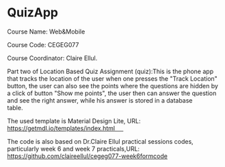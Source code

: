 # QuizApp
Course Name: Web&Mobile                                                                    


Course Code: CEGEG077        


Course Coordinator: Claire Ellul.     

Part two of Location Based Quiz Assignment (quiz):This is the phone app that tracks the location of the user when one presses the "Track Location" button, the user can also see the points where the questions are hidden by a click of button "Show me points", the user then can answer the question and see the right answer, while his answer is stored in a database table.                                                                                                                                     

The used template is Material Design Lite, URL: https://getmdl.io/templates/index.html         


The code is also based on Dr.Claire Ellul practical sessions codes, particularly week 6 and week 7 practicals,URL: https://github.com/claireellul/cegeg077-week6formcode
